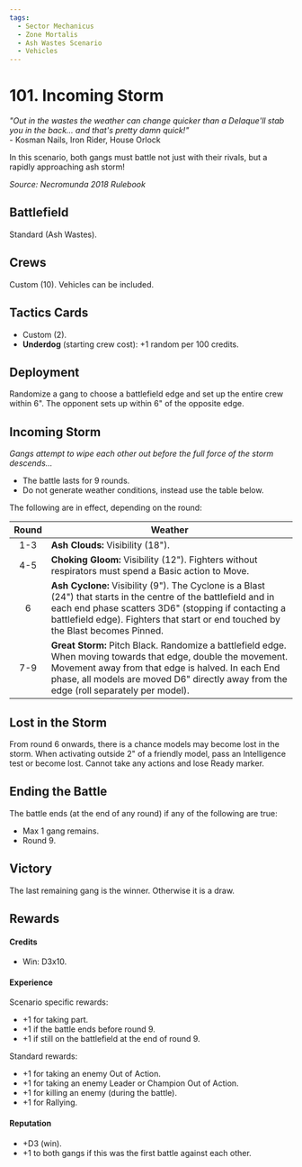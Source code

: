 ```yaml
---
tags:
  - Sector Mechanicus
  - Zone Mortalis
  - Ash Wastes Scenario
  - Vehicles
---
```


# 101. Incoming Storm

_"Out in the wastes the weather can change quicker than a Delaque'll stab you in the back… and that's pretty damn quick!"_  
\- Kosman Nails, Iron Rider, House Orlock

In this scenario, both gangs must battle not just with their rivals, but a rapidly approaching ash storm!

_Source: Necromunda 2018 Rulebook_  

## Battlefield

Standard (Ash Wastes).

## Crews

Custom (10). Vehicles can be included.

## Tactics Cards

- Custom (2).
- **Underdog** (starting crew cost): +1 random per 100 credits.

## Deployment

Randomize a gang to choose a battlefield edge and set up the entire crew within 6". The opponent sets up within 6" of the opposite edge.

## Incoming Storm

_Gangs attempt to wipe each other out before the full force of the storm descends…_

- The battle lasts for 9 rounds.
- Do not generate weather conditions, instead use the table below.

The following are in effect, depending on the round:

| Round | Weather                                                                                                                                                                                                                                                      |
| :---: | ------------------------------------------------------------------------------------------------------------------------------------------------------------------------------------------------------------------------------------------------------------ |
|  1-3  | **Ash Clouds:** Visibility (18").                                                                                                                                                                                                                            |
|  4-5  | **Choking Gloom:** Visibility (12"). Fighters without respirators must spend a Basic action to Move.                                                                                                                                                         |
|   6   | **Ash Cyclone:** Visibility (9"). The Cyclone is a Blast (24") that starts in the centre of the battlefield and in each end phase scatters 3D6" (stopping if contacting a battlefield edge). Fighters that start or end touched by the Blast becomes Pinned. |
|  7-9  | **Great Storm:** Pitch Black. Randomize a battlefield edge. When moving towards that edge, double the movement. Movement away from that edge is halved. In each End phase, all models are moved D6" directly away from the edge (roll separately per model). |

## Lost in the Storm

From round 6 onwards, there is a chance models may become lost in the storm.
When activating outside 2" of a friendly model, pass an Intelligence test or become lost. Cannot take any actions and lose Ready marker.

## Ending the Battle

The battle ends (at the end of any round) if any of the following are true:

- Max 1 gang remains.
- Round 9.

## Victory

The last remaining gang is the winner. Otherwise it is a draw.

## Rewards

#### Credits

- Win: D3x10.

#### Experience

Scenario specific rewards:

- +1 for taking part.
- +1 if the battle ends before round 9.
- +1 if still on the battlefield at the end of round 9.

Standard rewards:

- +1 for taking an enemy Out of Action.
- +1 for taking an enemy Leader or Champion Out of Action.
- +1 for killing an enemy (during the battle).
- +1 for Rallying.

#### Reputation

- +D3 (win).
- +1 to both gangs if this was the first battle against each other.

